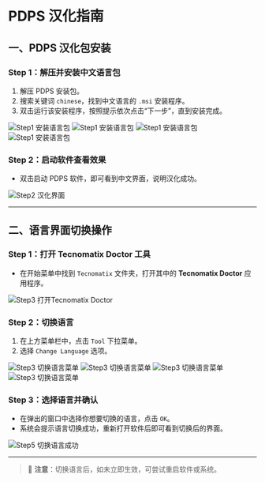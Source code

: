 # PDPS 汉化指南

## 一、PDPS 汉化包安装

### Step 1：解压并安装中文语言包

1. 解压 PDPS 安装包。  
2. 搜索关键词 `chinese`，找到中文语言的 `.msi` 安装程序。  
3. 双击运行该安装程序，按照提示依次点击“下一步”，直到安装完成。

![Step1 安装语言包](assets/pdps-localization/step1-language-install.png)
![Step1 安装语言包](assets/pdps-localization/step2-chinese-ui.png)
![Step1 安装语言包](assets/pdps-localization/step2-chinese-ui-install.png)
![Step1 安装语言包](assets/pdps-localization/step2-chinese-ui-installSucced.png)

### Step 2：启动软件查看效果

- 双击启动 PDPS 软件，即可看到中文界面，说明汉化成功。

![Step2 汉化界面](assets/pdps-localization/step5-language-success-pdps.png)

---

## 二、语言界面切换操作

### Step 1：打开 Tecnomatix Doctor 工具

- 在开始菜单中找到 `Tecnomatix` 文件夹，打开其中的 **Tecnomatix Doctor** 应用程序。

![Step3 打开Tecnomatix Doctor](assets/pdps-localization/step3-open-doctor.png)

### Step 2：切换语言

1. 在上方菜单栏中，点击 `Tool` 下拉菜单。
2. 选择 `Change Language` 选项。

![Step3 切换语言菜单](assets/pdps-localization/step4-change-language.png)
![Step3 切换语言菜单](assets/pdps-localization/step4-change-language-selected.png)
![Step3 切换语言菜单](assets/pdps-localization/step4-change-language-succed.png)
![Step3 切换语言菜单](assets/pdps-localization/step5-language-success.png)

### Step 3：选择语言并确认

- 在弹出的窗口中选择你想要切换的语言，点击 `OK`。
- 系统会提示语言切换成功，重新打开软件后即可看到切换后的界面。

![Step5 切换语言成功](assets/pdps-localization/step5-language-success-pdps.png)

---

> 📌 **注意**：切换语言后，如未立即生效，可尝试重启软件或系统。
